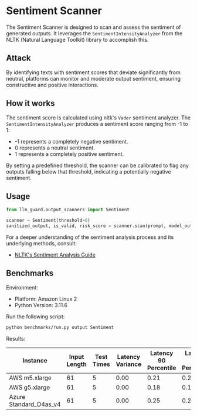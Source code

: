 # Sentiment Scanner

The Sentiment Scanner is designed to scan and assess the sentiment of generated outputs. It leverages
the `SentimentIntensityAnalyzer` from the NLTK (Natural Language Toolkit) library to accomplish this.

## Attack

By identifying texts with sentiment scores that deviate significantly from neutral, platforms can monitor and moderate
output sentiment, ensuring constructive and positive interactions.

## How it works

The sentiment score is calculated using nltk's `Vader` sentiment analyzer. The `SentimentIntensityAnalyzer` produces a
sentiment score ranging from -1 to 1:

- -1 represents a completely negative sentiment.
- 0 represents a neutral sentiment.
- 1 represents a completely positive sentiment.

By setting a predefined threshold, the scanner can be calibrated to flag any outputs falling below that threshold,
indicating a potentially negative sentiment.

## Usage

```python
from llm_guard.output_scanners import Sentiment

scanner = Sentiment(threshold=0)
sanitized_output, is_valid, risk_score = scanner.scan(prompt, model_output)
```

For a deeper understanding of the sentiment analysis process and its underlying methods, consult:

- [NLTK's Sentiment Analysis Guide](https://www.nltk.org/howto/sentiment.html)

## Benchmarks

Environment:

- Platform: Amazon Linux 2
- Python Version: 3.11.6

Run the following script:

```sh
python benchmarks/run.py output Sentiment
```

Results:

| Instance               | Input Length | Test Times | Latency Variance | Latency 90 Percentile | Latency 95 Percentile | Latency 99 Percentile | Average Latency (ms) | QPS       |
|------------------------|--------------|------------|------------------|-----------------------|-----------------------|-----------------------|----------------------|-----------|
| AWS m5.xlarge          | 61           | 5          | 0.00             | 0.21                  | 0.22                  | 0.24                  | 0.16                 | 374752.26 |
| AWS g5.xlarge          | 61           | 5          | 0.00             | 0.18                  | 0.19                  | 0.20                  | 0.15                 | 420189.48 |
| Azure Standard_D4as_v4 | 61           | 5          | 0.00             | 0.25                  | 0.26                  | 0.28                  | 0.20                 | 309683.66 |
